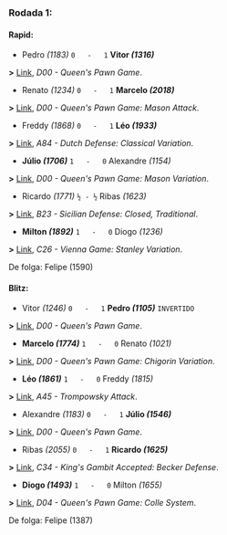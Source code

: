 ### Rodada 1:

#### Rapid:

* Pedro *(1183)* `0   -   1` **Vitor *(1316)***

**>** [Link](https://www.lichess.org/V2sxuQDq), *D00 - Queen's Pawn Game*.
* Renato *(1234)* `0   -   1` **Marcelo *(2018)***

**>** [Link](https://www.lichess.org/88IwjQLc), *D00 - Queen's Pawn Game: Mason Attack*.
* Freddy *(1868)* `0   -   1` **Léo *(1933)***

**>** [Link](https://www.lichess.org/jErAgptw), *A84 - Dutch Defense: Classical Variation*.
* **Júlio *(1706)*** `1   -   0`  Alexandre *(1154)*

**>** [Link](https://www.lichess.org/SMPemRrp), *D00 - Queen's Pawn Game: Mason Variation*.
* Ricardo *(1771)* `½ - ½` Ribas *(1623)*

**>** [Link](https://www.lichess.org/LTYw2mFX), *B23 - Sicilian Defense: Closed, Traditional*.
* **Milton *(1892)*** `1   -   0`  Diogo *(1236)*

**>** [Link](https://www.lichess.org/Q7BaIb8v), *C26 - Vienna Game: Stanley Variation*.

De folga: Felipe (1590)

#### Blitz:

* Vitor *(1246)* `0   -   1` **Pedro *(1105)*** `INVERTIDO`

**>** [Link](https://www.lichess.org/Z4XgGxLN), *D00 - Queen's Pawn Game*.
* **Marcelo *(1774)*** `1   -   0`  Renato *(1021)*

**>** [Link](https://www.lichess.org/9SCbnWsf), *D00 - Queen's Pawn Game: Chigorin Variation*.
* **Léo *(1861)*** `1   -   0`  Freddy *(1815)*

**>** [Link](https://www.lichess.org/EdwQe0e0), *A45 - Trompowsky Attack*.
* Alexandre *(1183)* `0   -   1` **Júlio *(1546)***

**>** [Link](https://www.lichess.org/r9QMmITh), *D00 - Queen's Pawn Game*.
* Ribas *(2055)* `0   -   1` **Ricardo *(1625)***

**>** [Link](https://www.lichess.org/ocUpBa5T), *C34 - King's Gambit Accepted: Becker Defense*.
* **Diogo *(1493)*** `1   -   0`  Milton *(1655)*

**>** [Link](https://www.lichess.org/9E2gILyV), *D04 - Queen's Pawn Game: Colle System*.

De folga: Felipe (1387)

